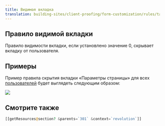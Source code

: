 ```yaml
---
title: Видимая вкладка
translation: building-sites/client-proofing/form-customization/rules/tab-visible
---
```


## Правило видимой вкладки

Правило видимости вкладки, если установлено значение 0, скрывает вкладку от пользователя.

## Примеры

Пример правила скрытия вкладки «Параметры страницы» для всех [пользователей](display/revolution20/Users "пользователей") будет выглядеть следующим образом:

![](/download/attachments/18678094/fc-tabVisible.png?version=1&modificationDate=1280153374000)

## Смотрите также

```php
[[getResources@section? &parents=`301` &context=`revolution`]]
```
